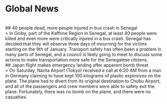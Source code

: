 # Global News
<br>
## 40 people dead, more people injured in bus crash in Senegal
<br>
> In Gniby, part of the Kaffrine Region in Senegal, at least 40 people were killed and even more were critically injured in a bus crash. Senegal has decided that they will observe three days of mourning for the victims starting on the 9th of January. Transport safety has often been a problem in many parts of Senegal, and a council is likely going to meet to discuss some actions to make transportation more safe for the Senegalese citizens.

<br>
## Japan flight makes emergency landing after apparent bomb threat
<br>
> On Saturday, Narita Airport (Tokyo) received a call at 6:20 AM from a man in Germany claiming to have kept 100 kilograms of plastic explosives on the plane. The plane had to divert from its original destination to Chubu Airport, and all of the passengers and crew members were able to safely exit the plane. Fortunately, there was no bomb on the plane, and there were no casualties.